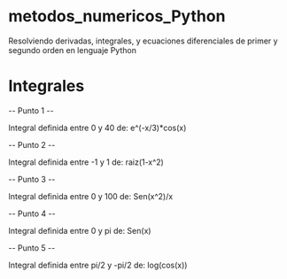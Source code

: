 # metodos_numericos_Python
Resolviendo derivadas, integrales, y ecuaciones diferenciales de primer y segundo orden en lenguaje Python

# Integrales

-- Punto 1 --

Integral definida entre 0 y 40 de: e^(-x/3)*cos(x)

-- Punto 2 --

Integral definida entre -1 y 1 de: raiz(1-x^2)

-- Punto 3 --

Integral definida entre 0 y 100 de: Sen(x^2)/x

-- Punto 4 -- 

Integral definida entre 0 y pi de: Sen(x)

-- Punto 5 --

Integral definida entre pi/2 y -pi/2 de: log(cos(x))
